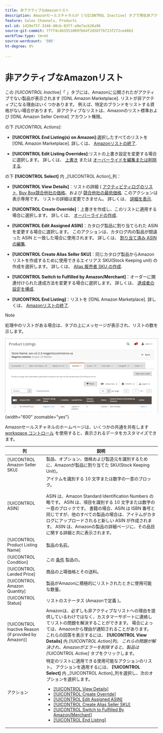 ```yaml
---
title: 非アクティブなAmazonリスト
description: Amazonセールスチャネルが [!UICONTROL Inactive] タブで現在非アクティブな [!DNL Amazon Marketplace] リスト
feature: Sales Channels, Products
exl-id: 1d20e75f-3346-48cb-83f7-a9e7acb26a96
source-git-commit: 7fff4c463551089fb64f2d5bf7bf23f272ce4663
workflow-type: tm+mt
source-wordcount: '505'
ht-degree: 0%

---
```


# 非アクティブなAmazonリスト

この _[!UICONTROL Inactive]_「 」タブには、Amazonに公開されたがアクティブでない製品が表示されます [!DNL Amazon Marketplace]. リストが非アクティブになる理由はいくつかあります。 例えば、特定のブランドをリストする資格がない場合があります。 非アクティブなリストは、Amazonのリスト標準および [!DNL Amazon Seller Central] アカウント権限。

の下 _[!UICONTROL Actions]_:

- **[!UICONTROL End Listing(s) on Amazon]**:選択したすべてのリストを [!DNL Amazon Marketplace]. 詳しくは、 [Amazonリストの終了](./end-listings-manually.md).

- **[!UICONTROL Edit Listing Overrides]**:リストの上書き設定を変更する場合に選択します。 詳しくは、 [上書き](./overrides.md) または [オーバーライドを編集または削除する](./creating-editing-overrides.md#edit-override-single-listing).

の下 **[!UICONTROL Select]** 内 _[!UICONTROL Action]_列：

- **[!UICONTROL View Details]**：リストの詳細 ( [アクティビティログのリスト](./product-listing-details.md#listing-activity-log), [Buy Box競合他社の価格](./product-listing-details.md#buy-box-competitor-pricing)、および [競合他社の最低価格](./product-listing-details.md#lowest-competitor-pricing). このアクションは表示専用です。 リストの詳細は変更できません。 詳しくは、 [詳細を表示](./product-listing-details.md).

- **[!UICONTROL Create Override]**：上書きを作成し、このリストに適用する場合に選択します。 詳しくは、 [オーバーライドの作成](./creating-editing-overrides.md).

- **[!UICONTROL Edit Assigned ASIN]**：カタログ製品に割り当てられた ASIN を変更する場合に選択します。 このアクションは、カタログ内の製品が間違った ASIN と一致した場合に使用されます。 詳しくは、 [割り当て済み ASIN の編集](./edit-assigned-asin.md).

- **[!UICONTROL Create Alias Seller SKU]**：同じカタログ製品からAmazonリストを作成するために使用できるエイリアス SKU(Stock Keeping unit) の作成を選択します。 詳しくは、 [Alias 販売者 SKU の作成](./create-alias-seller-sku.md).

- **[!UICONTROL Switch to Fulfilled by Amazon/Merchant]**：オーダーに関連付けられた達成方法を変更する場合に選択します。 詳しくは、 [達成者の設定を構成](./fulfilled-by.md#configure-fulfilled-by-settings).

- **[!UICONTROL End Listing]**：リストを [!DNL Amazon Marketplace]. 詳しくは、 [Amazonリストの終了](./end-listings-manually.md).

>[!NOTE]
>
>処理中のリストがある場合は、タブの上にメッセージが表示され、リストの数を示します。

![非アクティブなAmazonリスト](assets/amazon-inactive-listings.png){width="600" zoomable="yes"}

Amazonセールスチャネルのホームページは、いくつかの共通を共有します [workspace コントロール](./workspace-controls.md) を使用すると、表示されるデータをカスタマイズできます。

| 列 | 説明 |
|------------------------------------------------------|--------------------------------------------------------------------------------------------------------------------------------------------------------------------------------------------------------------------------------------------------------------------------------------------------------------------------------------------------------------------------------------------------------------------------------------------------------------------------------------------------------------------------------------------------------------------------------------------------------------------------------------------------------------------------------------|
| [!UICONTROL Amazon Seller SKU] | 製品、オプション、価格および製造元を識別するために、Amazonが製品に割り当てた SKU(Stock Keeping Unit)。 |
| [!UICONTROL ASIN] | アイテムを識別する 10 文字または数字の一意のブロック。<br><br>ASIN は、Amazon Standard Identification Numbers の略です。 ASIN は、項目を識別する 10 文字または数字の一意のブロックです。 書籍の場合、ASIN は ISBN 番号と同じですが、他のすべての製品の場合は、アイテムがカタログにアップロードされると新しい ASIN が作成されます。 ASIN は、Amazonの製品の詳細ページに、その品目に関する詳細と共に表示されます。 |
| [!UICONTROL Product Listing Name] | 製品の名前。 |
| [!UICONTROL Condition] | この [条件](./product-listing-condition.md) 製品の。 |
| [!UICONTROL Landed Price] | 商品の上場価格とその送料。 |
| [!UICONTROL Amazon Quantity] | 製品がAmazonに積極的にリストされたときに使用可能な数量。 |
| [!UICONTROL Status] | リストのステータス (Amazonで定義 )。 |
| [!UICONTROL Inactive Reason (if provided by Amazon)] | Amazonは、必ずしも非アクティブなリストへの理由を提供しているわけではなく、カスタマーサポートに連絡してリストの問題を解決することができます。 場合によっては、Amazonから理由が通知されることがあります。 これらの回答を表示するには、 **[!UICONTROL View Details]** 内 _[!UICONTROL Action]_列。 これらの問題が解決され、Amazonがエラーを削除すると、製品は_[!UICONTROL Active]_ タブをクリックします。 |
| アクション | 特定のリストに適用できる使用可能なアクションのリスト。 アクションを適用するには、 **[!UICONTROL Select]** 内 _[!UICONTROL Action]_列を選択し、次のオプションを選択します。<ul><li>[[!UICONTROL View Details]](./product-listing-details.md)</li><li>[[!UICONTROL Create Override]](./creating-editing-overrides.md)</li><li>[[!UICONTROL Edit Assigned ASIN]](./edit-assigned-asin.md)</li><li>[[!UICONTROL Create Alias Seller SKU]](./create-alias-seller-sku.md#region-specific)</li><li>[[!UICONTROL Switch to Fulfilled By Amazon/Merchant]](./fulfilled-by.md#configure-fulfilled-by-settings)</li><li>[[!UICONTROL End Listing]](./end-listings-manually.md)</li></ul> |
